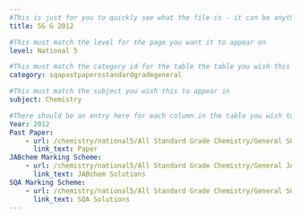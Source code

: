 ```yaml
---
#This is just for you to quickly see what the file is - it can be anything you want
title: SG G 2012

#This must match the level for the page you want it to appear on
level: National 5

#This must match the category id for the table the table you wish this to appear in
category: sqapastpapersstandardgradegeneral

#This must match the subject you wish this to appear in
subject: Chemistry

#There should be an entry here for each column in the table you wish to populate:
Year: 2012
Past Paper:
    - url: /chemistry/national5/All Standard Grade Chemistry/General SQA PP/General SQA PP 2012.pdf
      link_text: Paper
JABchem Marking Scheme:
    - url: /chemistry/national5/All Standard Grade Chemistry/General JABchem Msch/2012generalMSch.pdf
      link_text: JABchem Solutions
SQA Marking Scheme:
    - url: /chemistry/national5/All Standard Grade Chemistry/General SQA Msch/General SQA Msch 2012.pdf
      link_text: SQA Solutions
---
```


